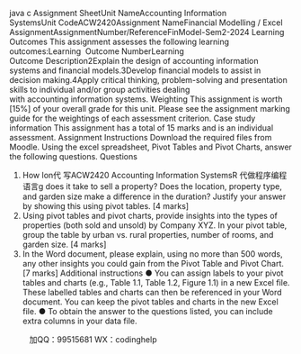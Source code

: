 java c
Assignment SheetUnit NameAccounting Information SystemsUnit CodeACW2420Assignment NameFinancial Modelling / Excel AssignmentAssignmentNumber/ReferenceFinModel-Sem2-2024
Learning Outcomes
This assignment assesses the following learning outcomes:Learning  Outcome NumberLearning Outcome Description2Explain the design of accounting information systems and financial models.3Develop financial models to assist in decision making.4Apply critical thinking, problem-solving and presentation skills to individual and/or group activities dealing with accounting information systems.
Weighting
This assignment is worth [15%] of your overall grade for this unit. Please see the assignment marking guide for the weightings of each assessment criterion.
Case study information
This assignment has a total of 15 marks and is an individual assessment.
Assignment Instructions
Download the required files from Moodle. Using the excel spreadsheet, Pivot Tables and Pivot Charts, answer the following questions.
Questions
1. How lon代 写ACW2420 Accounting Information SystemsR
代做程序编程语言g does it take to sell a property? Does the location, property type, and garden size make a difference in the duration? Justify your answer by showing this using pivot tables. [4 marks]
2. Using pivot tables and pivot charts, provide insights into the types of properties (both sold and unsold) by Company XYZ. In your pivot table, group the table by urban vs. rural properties, number of rooms, and garden size. [4 marks]
3. In the Word document, please explain, using no more than 500 words, any other insights you could gain from the Pivot Table and Pivot Chart. [7 marks]
Additional instructions
● You can assign labels to your pivot tables and charts (e.g., Table 1.1, Table 1.2, Figure 1.1) in a new Excel file. These labelled tables and charts can then be referenced in your Word document. You can keep the pivot tables and charts in the new Excel file.
● To obtain the answer to the questions listed, you can include extra columns in your data file.









         
加QQ：99515681  WX：codinghelp

